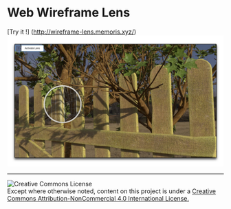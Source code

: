 # Web Wireframe Lens

[Try it !] (http://wireframe-lens.memoris.xyz/)
[![](./Poster.jpg#center)](http://wireframe-lens.memoris.xyz/)

------

![Creative Commons License](https://i.creativecommons.org/l/by-nc/4.0/88x31.png)<br>
Except where otherwise noted, content on this project is under a [Creative Commons Attribution-NonCommercial 4.0 International License.](http://creativecommons.org/licenses/by-nc/4.0/)
